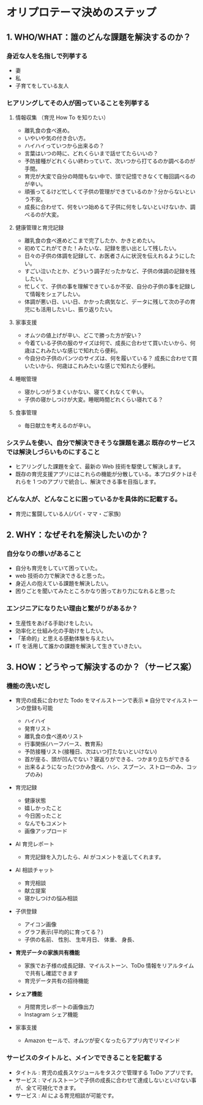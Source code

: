 # オリプロテーマ決めのステップ

## 1. WHO/WHAT：誰のどんな課題を解決するのか？

### 身近な人を名指しで列挙する

- 妻
- 私
- 子育てをしている友人

### ヒアリングしてその人が困っていることを列挙する

1. 情報収集 （育児 How To を知りたい）

   - 離乳食の食べ進め。
   - いやいや気の付き合い方。
   - ハイハイっていつから出来るの？
   - 言葉はいつの時に、どれくらいまで話せてたらいいの？
   - 予防接種がどれくらい終わっていて、次いつから打てるのか調べるのが手間。
   - 育児が大変で自分の時間もない中で、頭で記憶できなくて毎回調べるのが辛い。
   - 頑張ってるけど忙しくて子供の管理ができているのか？分からないという不安。
   - 成長に合わせて、何をいつ始めるて子供に何をしないといけないか、調べるのが大変。

2. 健康管理と育児記録

   - 離乳食の食べ進めどこまで完了したか、かきとめたい。
   - 初めてこれがてきた！みたいな、記録を思い出として残したい。
   - 日々の子供の体調を記録して、お医者さんに状況を伝えれるようにしたい。
   - すごい泣いたとか、どういう調子だったかなど、子供の体調の記録を残したい。
   - 忙しくて、子供の事を理解できているか不安、自分の子供の事を記録して情報をシェアしたい。
   - 体調が悪い日、いい日、かかった病気など、データに残して次の子の育児にも活用したいし、振り返りたい。

3. 家事支援

   - オムツの値上げが辛い、どこで勝った方が安い？
   - 今着ている子供の服のサイズは何で、成長に合わせて買いたいから、何歳はこれみたいな感じで知れたら便利。
   - 今自分の子供のパンツのサイズは、何を履いている？ 成長に合わせて買いたいから、何歳はこれみたいな感じで知れたら便利。

4. 睡眠管理

   - 寝かしつがうまくいかない、寝てくれなくて辛い。
   - 子供の寝かしつけが大変。睡眠時間どれくらい寝れてる？

5. 食事管理

   - 毎日献立を考えるのが辛い。

### システムを使い、自分で解決できそうな課題を選ぶ 既存のサービスでは解決しづらいものにすること

- ヒアリングした課題を全て、最新の Web 技術を駆使して解決します。
- 既存の育児支援アプリにはこれらの機能が分散している。本プロダクトはそれらを 1 つのアプリで統合し、解決できる事を目指します。

### どんな人が、どんなことに困っているかを具体的に記載する。

- 育児に奮闘している人(パパ・ママ・ご家族)

## 2. WHY：なぜそれを解決したいのか？

### 自分なりの想いがあること

- 自分も育児をしていて困っていた。
- web 技術の力で解決できると思った。
- 身近人の抱えている課題を解決したい。
- 困りごとを聞いてみたところかなり困っており力になれると思った

### エンジニアになりたい理由と繋がりがあるか？

- 生産性をあげる手助けをしたい。
- 効率化と仕組み化の手助けをしたい。
- 「革命的」と思える感動体験を与えたい。
- IT を活用して誰かの課題を解決して生きていきたい。

## 3. HOW：どうやって解決するのか？（サービス案）

### 機能の洗いだし

- 育児の成長に合わせた Todo をマイルストーンで表示 ※ 自分でマイルストーンの登録も可能

  - ハイハイ
  - 発育リスト
  - 離乳食の食べ進めリスト
  - 行事関係(ハーフバース、教育系)
  - 予防接種リスト(接種日、次はいつ打たないといけない)
  - 首が座る、頭が凹んでない？寝返りができる、つかまり立ちができる
  - 出来るようになった(つかみ食べ、ハシ、スプーン、ストローのみ、コップのみ)

- 育児記録

  - 健康状態
  - 嬉しかったこと
  - 今日困ったこと
  - なんでもコメント
  - 画像アップロード

- AI 育児レポート

  - 育児記録を入力したら、AI がコメントを返してくれます。

- AI 相談チャット

  - 育児相談
  - 献立提案
  - 寝かしつけの悩み相談

- 子供登録

  - アイコン画像
  - グラフ表示(平均的に育ってる？)
  - 子供の名前、 性別、 生年月日、 体重、 身長、

- **育児データの家族共有機能**

  - 家族でお子様の成長記録、マイルストーン、ToDo 情報をリアルタイムで共有し確認できます
  - 育児データ共有の招待機能

- **シェア機能**

  - 月間育児レポートの画像出力
  - Instagram シェア機能

- 家事支援

  - Amazon セールで、オムツが安くなったらアプリ内でリマインド

### サービスのタイトルと、メインでできることを記載する

- タイトル : 育児の成長スケジュールをタスクで管理する ToDo アプリです。
- サービス : マイルストーンで子供の成長に合わせて達成しないといけない事が、全て可視化できます。
- サービス : AI による育児相談が可能です。

<!-- ### プロダクトの新規性 と 提案

ママの仕事リスト を 画像にして、インスタとかにシェアできる。
➡ 育児の大変さが可視化。

今日の子供の様子を育児レポートとして、発信する機能。※ 伝説と表して紹介する、おもしろ育児エピソードも盛り込みたい

育児の大変さを可視化できる機能。がんばっていると可視化したい。

育児稼働時間
家事稼働時間
ランキング

入力したら、感謝の言葉(よくできました！！ や お疲れ様です!! )を添えたい。

シェア機能 -->

 <!-- 育児記録の登録、変更、削除、 検索・登録・更新・削除・リマインドができる。 -->

<!-- 育児成長スケジュール ToDo マイルストーン の Web アプリです。 -->

<!-- # テーマのチェックポイント

## 必須チェックポイント:

- [ ⭕ ] 具体的な誰かの課題を解決するものになっているか？

  - 理由:

- [ ⭕ ] なぜそれを作るかに納得感があるか？

  - 理由:

- [ ⭕ ] 期間内でリリースし実際に使ってもらえるか？

  - 理由:

- [ ⭕ ] 一定の機能ボリュームがあるか？

  - 理由:

- [ ⭕ ] エンジニアになりたい理由と PF のテーマにストーリー性があるか？
  - 理由: -->

<!-- - [ ] 仕事現場の課題を解決するものか？
  - 理由:  -->

<!-- # このアプリの魅力

自分の時間を作りたい。
ご飯を考える時間を減らす。
成長に合わせた、必需品、心構え。
初めて育児をする人も大丈夫!! 手助けをする育児チェックリスト。 -->
